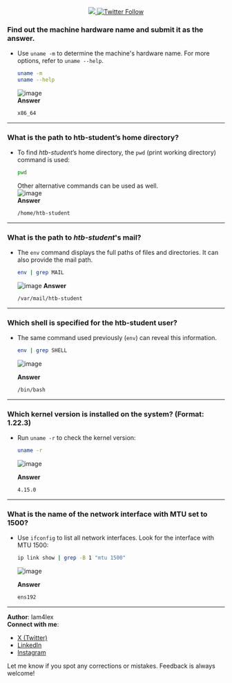 <div align="center"> 
  <a class="header-badge" target="_blank" href="https://www.linkedin.com/in/Iam4lex/">
  <img src="https://img.shields.io/badge/style--5eba00.svg?label=LinkedIn&logo=linkedin&style=social">
  </a>
  <a class="header-badge" target="_blank" href="https://twitter.com/Iam4lex">
  <img alt="Twitter Follow" src="https://img.shields.io/twitter/follow/Iam4lex?style=social"> 
  </a> 
</div>


### Find out the machine hardware name and submit it as the answer.
- Use `uname -m` to determine the machine's hardware name. For more options, refer to `uname --help`.
    ```bash
    uname -m
    uname --help
    ```
    ![image](https://github.com/user-attachments/assets/db1dcec4-ebcd-4020-b9f8-8b6abfe59099)  
    **Answer**
    ```bash
    x86_64
    ```

---

### What is the path to htb-student’s home directory?  
- To find *htb-student*’s home directory, the `pwd` (print working directory) command is used:  
    ```bash
    pwd
    ```
    Other alternative commands can be used as well.  
    ![image](https://github.com/user-attachments/assets/90c7bcf1-f190-4bbe-820a-7289bacfcfac)  
    **Answer**
    ```bash
    /home/htb-student
    ```

---

### What is the path to *htb-student*'s mail?  
- The `env` command displays the full paths of files and directories. It can also provide the mail path.  
    ```bash
    env | grep MAIL
    ```
    ![image](https://github.com/user-attachments/assets/a18adce7-43c4-4f76-93a5-16d5c5d64b44)
  **Answer**
    ```bash
    /var/mail/htb-student
    ```

---

### Which shell is specified for the htb-student user?  
- The same command used previously (`env`) can reveal this information.  
    ```bash
    env | grep SHELL
    ```
    ![image](https://github.com/user-attachments/assets/4e77f57f-6ea4-4970-bd98-703a0f64b988)
  
    **Answer**
    ```bash
    /bin/bash
    ```

---

### Which kernel version is installed on the system? (Format: 1.22.3)  
- Run `uname -r` to check the kernel version:  
    ```bash
    uname -r
    ```
    ![image](https://github.com/user-attachments/assets/de49fcf2-f7f4-417e-88ea-54115104d64f)

    **Answer**
    ```bash
    4.15.0
    ```

---

### What is the name of the network interface with MTU set to 1500?  
- Use `ifconfig` to list all network interfaces. Look for the interface with MTU 1500:  
    ```bash
    ip link show | grep -B 1 "mtu 1500"
    ```
    ![image](https://github.com/user-attachments/assets/ca4d184e-edeb-441a-be42-6116a1c5ba76)

    **Answer**
    ```bash
    ens192
    ```

 ---

**Author**: Iam4lex  
**Connect with me**:  
- [X (Twitter)](https://x.com/Iam4lex)  
- [LinkedIn](https://www.linkedin.com/in/iam4lex/)  
- [Instagram](https://instagram.com/iqm4lex)

Let me know if you spot any corrections or mistakes. Feedback is always welcome!

